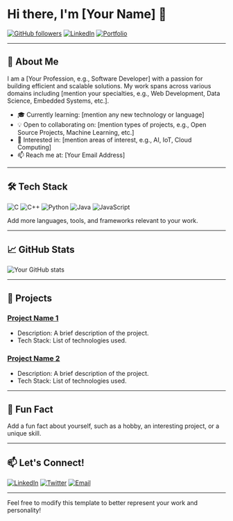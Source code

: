# Hi there, I'm [Your Name] 👋

[![GitHub followers](https://img.shields.io/github/followers/yourusername?label=Follow&style=social)](https://github.com/yourusername)
[![LinkedIn](https://img.shields.io/badge/LinkedIn-yourname-blue?style=flat&logo=linkedin)](https://www.linkedin.com/in/yourprofile/)
[![Portfolio](https://img.shields.io/badge/Portfolio-Visit%20Now-orange?style=flat&logo=appveyor)](http://yourportfolio.com)

---

## 🚀 About Me

I am a [Your Profession, e.g., Software Developer] with a passion for building efficient and scalable solutions. My work spans across various domains including [mention your specialties, e.g., Web Development, Data Science, Embedded Systems, etc.].

- 🎓 Currently learning: [mention any new technology or language]
- 💡 Open to collaborating on: [mention types of projects, e.g., Open Source Projects, Machine Learning, etc.]
- 🌱 Interested in: [mention areas of interest, e.g., AI, IoT, Cloud Computing]
- 📫 Reach me at: [Your Email Address]

---

## 🛠️ Tech Stack

![C](https://img.shields.io/badge/-C-00599C?style=flat&logo=c&logoColor=white)
![C++](https://img.shields.io/badge/-C++-00599C?style=flat&logo=cplusplus&logoColor=white)
![Python](https://img.shields.io/badge/-Python-3776AB?style=flat&logo=python&logoColor=white)
![Java](https://img.shields.io/badge/-Java-007396?style=flat&logo=java&logoColor=white)
![JavaScript](https://img.shields.io/badge/-JavaScript-F7DF1E?style=flat&logo=javascript&logoColor=black)

Add more languages, tools, and frameworks relevant to your work.

---

## 📈 GitHub Stats

![Your GitHub stats](https://github-readme-stats.vercel.app/api?username=yourusername&show_icons=true&theme=radical)

---

## 💼 Projects

### [Project Name 1](https://github.com/yourusername/project1)
- Description: A brief description of the project.
- Tech Stack: List of technologies used.

### [Project Name 2](https://github.com/yourusername/project2)
- Description: A brief description of the project.
- Tech Stack: List of technologies used.

---

## 🎨 Fun Fact

Add a fun fact about yourself, such as a hobby, an interesting project, or a unique skill.

---

## 📫 Let's Connect!

[![LinkedIn](https://img.shields.io/badge/LinkedIn-yourname-blue?style=flat&logo=linkedin)](https://www.linkedin.com/in/yourprofile/)
[![Twitter](https://img.shields.io/badge/Twitter-yourname-blue?style=flat&logo=twitter)](https://twitter.com/yourprofile)
[![Email](https://img.shields.io/badge/Email-yourname-red?style=flat&logo=gmail)](mailto:your.email@example.com)

---

Feel free to modify this template to better represent your work and personality!
